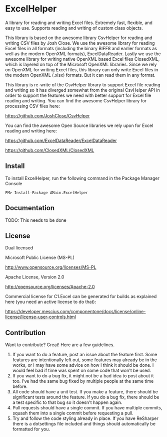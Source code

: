 # ExcelHelper

A library for reading and writing Excel files. Extremely fast, flexible, and easy to use. Supports reading and writing of custom class objects.

This library is based on the awesome library CsvHelper for reading and writing CSV files by Josh Close. We use the awesome
library for reading Excel files in all formats (including the binary BIFF8 and earlier formats as well as the modern OpenXML formats), 
ExcelDataReader. Lastly we use the awesome library for writing native OpenXML based Excel files ClosedXML, which is layered on top of
the Microsoft OpenXML libraries. Since we rely on OpenXML for writing Excel files, this library can only write Excel files in the modern
OpenXML (.xlsx) formats. But it can read them in any format.

This library is re-write of the CsvHelper library to support Excel file reading and writing so it has diverged somewhat from the original 
CsvHelper API in order to support the features we need with better support for Excel file reading and writing. You can find the awesome
CsvHelper library for processing CSV files here:

https://github.com/JoshClose/CsvHelper

You can find the awesome Open Source libraries we rely upon for Excel reading and writing here:

https://github.com/ExcelDataReader/ExcelDataReader

https://github.com/ClosedXML/ClosedXML

## Install

To install ExcelHelper, run the following command in the Package Manager Console

    PM> Install-Package AMain.ExcelHelper

## Documentation

TODO: This needs to be done

## License

Dual licensed

Microsoft Public License (MS-PL)

http://www.opensource.org/licenses/MS-PL

Apache License, Version 2.0

http://opensource.org/licenses/Apache-2.0

Commercial license for C1.Excel can be generated for builds as explained here (you need an active license to do that):

https://developer.mescius.com/componentone/docs/license/online-license/license-user-controls.html

## Contribution

Want to contribute? Great! Here are a few guidelines.

1. If you want to do a feature, post an issue about the feature first. Some features are intentionally left out, some features may already be in the works, or I may have some advice on how I think it should be done. I would feel bad if time was spent on some code that won't be used.
2. If you want to do a bug fix, it might not be a bad idea to post about it too. I've had the same bug fixed by multiple people at the same time before.
3. All code should have a unit test. If you make a feature, there should be significant tests around the feature. If you do a bug fix, there should be a test specific to that bug so it doesn't happen again.
4. Pull requests should have a single commit. If you have multiple commits, squash them into a single commit before requesting a pull.
5. Try and follow the code styling already in place. If you have ReSharper there is a dotsettings file included and things should automatically be formatted for you.
